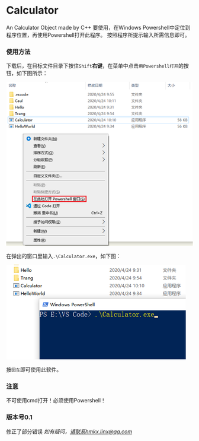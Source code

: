 # Calculator
An Calculator Object made by C++
要使用，在Windows Powershell中定位到程序位置，再使用Powershell打开此程序。
按照程序所提示输入所需信息即可。

### 使用方法
下载后，在目标文件目录下按住`Shift`**右键**，在菜单中点击`用Powershell打开`的按钮，如下图所示：

![打开方式2](https://raw.githubusercontent.com/SpongeMinecart/Calculator/master/Pic/Click.png)

在弹出的窗口里输入`.\Calculator.exe`，如下图：

![打开方式](https://raw.githubusercontent.com/SpongeMinecart/Calculator/master/Pic/Powershell.png)

按`回车`即可使用此软件。

### 注意
不可使用cmd打开！必须使用Powershell！

### 版本号0.1
修正了部分错误
*如有疑问，请联系hmkx.linx@qq.com*
